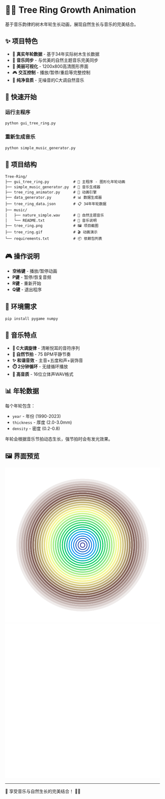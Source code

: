 # 🎵🌳 Tree Ring Growth Animation

基于音乐韵律的树木年轮生长动画，展现自然生长与音乐的完美结合。

## ✨ 项目特色

- 🌳 **真实年轮数据** - 基于34年实际树木生长数据  
- 🎵 **音乐同步** - 与优美的自然主题音乐完美同步
- 🎨 **美丽可视化** - 1200x800高清图形界面
- 🎮 **交互控制** - 播放/暂停/重启等完整控制
- 💎 **纯净音质** - 无噪音的C大调自然音乐

## 🚀 快速开始

### 运行主程序
```bash
python gui_tree_ring.py
```

### 重新生成音乐
```bash
python simple_music_generator.py
```

## 📁 项目结构

```
Tree-Ring/
├── gui_tree_ring.py           # 🎵 主程序 - 图形化年轮动画
├── simple_music_generator.py  # 🎼 音乐生成器  
├── tree_ring_animator.py      # 🎨 动画引擎
├── data_generator.py          # 📊 数据生成器
├── tree_ring_data.json        # 📋 34年年轮数据
├── music/
│   ├── nature_simple.wav      # 🎵 自然主题音乐
│   └── README.txt             # 📄 音乐说明
├── tree_ring.png              # 🖼️ 项目截图
├── tree_ring.gif              # 🎬 动画演示
└── requirements.txt           # 📦 依赖包列表
```

## 🎮 操作说明

- **空格键** - 播放/暂停动画
- **P键** - 暂停/恢复音频  
- **R键** - 重新开始
- **Q键** - 退出程序

## 🔧 环境需求

```bash
pip install pygame numpy
```

## 🎵 音乐特点

- **🎼 C大调旋律** - 清晰悦耳的音符序列
- **🌿 自然节拍** - 75 BPM平静节奏  
- **✨ 和谐音效** - 主音+五度和声+装饰音
- **⏱️ 2分钟循环** - 无缝循环播放
- **💎 高音质** - 16位立体声WAV格式

## 📊 年轮数据

每个年轮包含：
- `year` - 年份 (1990-2023)
- `thickness` - 厚度 (2.0-3.0mm)  
- `density` - 密度 (0.2-0.8)

年轮会根据音乐节拍动态生长，强节拍时会有发光效果。

## 🖼️ 界面预览

![年轮动画界面](tree_ring.png)
![动画过程](tree_ring.gif)

---
🎵 享受音乐与自然生长的完美结合！ 🌳✨